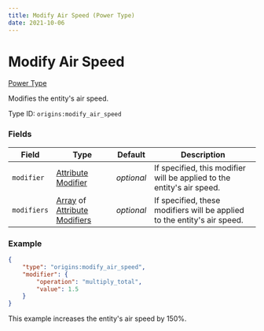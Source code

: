 ```yaml
---
title: Modify Air Speed (Power Type)
date: 2021-10-06
---
```


# Modify Air Speed

[Power Type](../power_types.md)

Modifies the entity's air speed.

Type ID: `origins:modify_air_speed`

### Fields

Field | Type | Default | Description
------|------|---------|-------------
`modifier` | [Attribute Modifier](../data_types/attribute_modifier.md) | _optional_ | If specified, this modifier will be applied to the entity's air speed.
`modifiers` | [Array](../data_types/array.md) of [Attribute Modifiers](../data_types/attribute_modifier.md) | _optional_ | If specified, these modifiers will be applied to the entity's air speed.

### Example
```json
{
    "type": "origins:modify_air_speed",
    "modifier": {
        "operation": "multiply_total",
        "value": 1.5
    }
}
```
This example increases the entity's air speed by 150%.